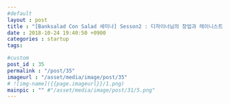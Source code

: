 ```yaml
---
#default
layout : post
title : "[Banksalad Con Salad 세미나] Sesson2 : 디자이너님의 창업과 레이니스트 이직기"
date : 2018-10-24 19:40:50 +0900
categories : startup
tags:

#custom
post_id : 35
permalink : "/post/35"
imageurl : "/asset/media/image/post/35"
# ![img-name]({{page.imageurl}}/1.png)
mainpic : "" #"/asset/media/image/post/31/5.png"
---
```

